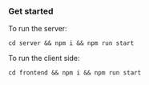 ### Get started

To run the server:

`cd server && npm i && npm run start`

To run the client side:

`cd frontend && npm i && npm run start`
